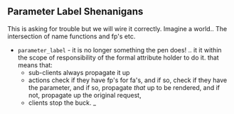 ## Parameter Label Shenanigans

This is asking for trouble but we will wire it correctly. Imagine a
world.. The intersection of name functions and fp's etc.

+ `parameter_label` - it is no longer something the pen does! ..
  it it within the scope of responsibility of the formal attribute
  holder to do it.  that means that:
    + sub-clients always propagate it up
    + actions check if they have fp's for fa's, and if so, check if
      they have the parameter, and if so, propagate *that* up to be
      rendered, and if not, propagate up the original request,
    + clients stop the buck.
_
